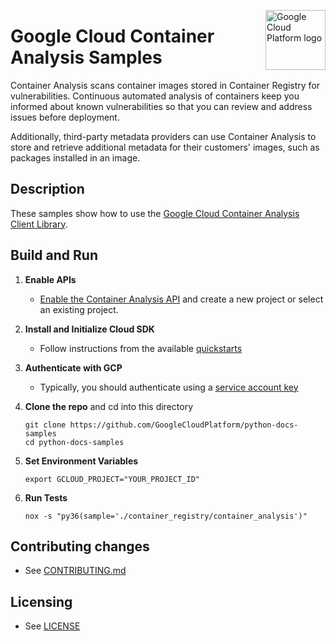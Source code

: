 <img src="https://avatars2.githubusercontent.com/u/2810941?v=3&s=96" alt="Google
Cloud Platform logo" title="Google Cloud Platform" align="right" height="96"
width="96"/>

# Google Cloud Container Analysis Samples


Container Analysis scans container images stored in Container Registry for vulnerabilities.
Continuous automated analysis of containers keep you informed about known vulnerabilities so 
that you can review and address issues before deployment.

Additionally, third-party metadata providers can use Container Analysis to store and 
retrieve additional metadata for their customers' images, such as packages installed in an image.


## Description

These samples show how to use the [Google Cloud Container Analysis Client Library](https://cloud.google.com/container-registry/docs/reference/libraries).

## Build and Run
1.  **Enable APIs** 
    - [Enable the Container Analysis API](https://console.cloud.google.com/flows/enableapi?apiid=containeranalysis.googleapis.com)
    and create a new project or select an existing project.
1.  **Install and Initialize Cloud SDK**
    - Follow instructions from the available [quickstarts](https://cloud.google.com/sdk/docs/quickstarts)
1. **Authenticate with GCP**
    - Typically, you should authenticate using a [service account key](https://cloud.google.com/docs/authentication/getting-started)
1.  **Clone the repo** and cd into this directory

    ```
    git clone https://github.com/GoogleCloudPlatform/python-docs-samples
    cd python-docs-samples
    ```

1. **Set Environment Variables**

    ```
    export GCLOUD_PROJECT="YOUR_PROJECT_ID"
    ```

1. **Run Tests**

    ```
    nox -s "py36(sample='./container_registry/container_analysis')"
    ```

## Contributing changes

* See [CONTRIBUTING.md](../../CONTRIBUTING.md)

## Licensing

* See [LICENSE](../../LICENSE)

